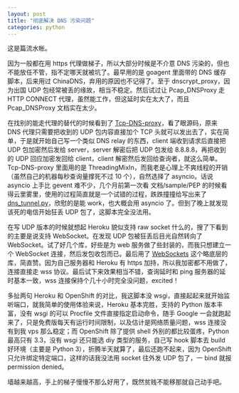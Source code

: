 ```yaml
---
layout: post
title: "彻底解决 DNS 污染问题"
categories: python
---
```


这是篇流水帐。

因为一般都在用 https 代理做梯子，所以大部分时候是不介意 DNS 污染的，但也不能放任不管，指不定哪天就被坑了。最早用的是 goagent 里面带的 DNS 缓存脚本，后来用过 ChinaDNS，弃用的原因也不记得了。至于 dnscrypt_proxy，因为出国 UDP 包经常被丢的缘故，相当不稳定。然后试过让 Pcap_DNSProxy 走 HTTP CONNECT 代理，虽然能工作，但这延时实在太大了，而且 Pcap_DNSProxy 文档实在太少。

在找别的能走代理的替代的时候看到了 [Tcp-DNS-proxy](https://github.com/henices/Tcp-DNS-proxy)，看了眼源码，原来 DNS 代理只需要把收到的 UDP 包内容直接加个 TCP 头就可以发出去了，实在简单，于是就开始自己写一个类似 DNS relay 的东西，client 端收到请求后直接把 UDP 包加密然后发给 server，server 解密后把 UDP 包发给 8.8.8.8，再把收到的 UDP 回应加密发回给 client，client 解密然后发回给查询者，就这么简单。Tcp-DNS-proxy 里面用的是 ThreadingMixIn，而我老是心理上不爽线程的开销（虽然自己的机器每秒查询量撑死不过 10 个），自然选择了 asyncio。话说 asyncio 上手比 gevent 难不少，几个月前第一次看 文档/sample/PEP 的时候看得云里雾里，使用的过程简直就是一个试错的过程，跌跌撞撞给写出来了 [dns_tunnel.py](https://github.com/radaiming/DNS_Tunnel/blob/e1bde904dc9daa63b05bf8ed67f710f6e9553930/dns_tunnel.py)，欣慰的是能 work，也大概会用 asyncio 了。但到了晚上就发现该死的电信开始狂丢 UDP 包了，这脚本完全没法用。

在写 UDP 版本的时候就想起 Heroku 貌似支持 raw socket 什么的，搜了下看到的主要是说支持 WebSocket。在发现 UDP 包被狂丢后目光自然转向了 WebSocket。试了好几个库，好些是为 web 服务做了些封装的，而我只想建立一个 WebSocket 连接，然后发包收包而已。最后用了 [WebSockets](https://github.com/aaugustin/websockets) 这个略底层的库，简直赞。因为自己服务器和 Heroku 有 https 加持，所以我加密都不用做了，连接直接走 wss 协议。最后试下来效果相当不错，查询延时和 ping 服务器的延时基本一致，wss 连接保持个几十小时完全没问题，excited！

多扯两句 Heroku 和 OpenShift 的对比，我这脚本没 wsgi，直接起起来就开始监听端口，就我简单的使用体验来说，Heroku 基本完胜，支持的 Python 版本丰富，没有 wsgi 的可以 Procfile 文件直接指定启动命令，随手 Google 一会就跑起来了，只是免费版每天有运行时间限制，以及估计是网络质量问题，wss 连接没有到我 vps 那么稳定；而 OpenShift 除了提供 shell 外别的都比较蛋疼，Python 最高只有 3.3，没有 wsgi 还只能选 diy 类型的服务，自己写 hook 脚本去 build 好环境（主要是 Python 3），折腾半天就算了，最后还跑不起来，因为 OpenShift 只允许绑定特定端口，这样的话我没法用 socket 往外发 UDP 包了，一 bind 就报 permission denied。

墙越来越高，手上的梯子慢慢不那么好用了，既然贫贱不能移那就自己动手吧。
